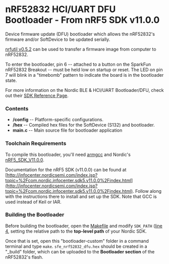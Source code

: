 nRF52832 HCI/UART DFU Bootloader - From nRF5 SDK v11.0.0
======================================================

Device firmware update (DFU) bootloader which allows the nRF52832's firmware and/or SoftDevice to be updated serially.

[nrfutil v0.5.2](https://github.com/NordicSemiconductor/pc-nrfutil/releases/tag/v0.5.2) can be used to transfer a firmware image from computer to nRF52832.

To enter the bootloader, pin 6 -- attached to a button on the SparkFun nRF52832 Breakout -- must be held low on startup or reset. The LED on pin 7 will blink in a "timebomb" pattern to indicate the board is in the bootloader state.

For more information on the Nordic BLE & HCI/UART Bootloader/DFU, check out their [SDK Reference Page](http://infocenter.nordicsemi.com/topic/com.nordic.infocenter.sdk5.v11.0.0/examples_ble_dfu.html).

### Contents

* **/config** -- Platform-specific configurations.
* **/hex** -- Compiled hex files for the SoftDevice (S132) and bootloader.
* **main.c** -- Main source file for bootloader application

### Toolchain Requirements

To compile this bootloader, you'll need [armgcc](https://launchpad.net/gcc-arm-embedded) and Nordic's [nRF5_SDK_V11.0.0](https://developer.nordicsemi.com/nRF5_SDK/nRF5_SDK_v11.x.x/).

Documentation for the nRF5 SDK (v11.0.0) can be found at [http://infocenter.nordicsemi.com/index.jsp?topic=%2Fcom.nordic.infocenter.sdk5.v11.0.0%2Findex.html](http://infocenter.nordicsemi.com/index.jsp?topic=%2Fcom.nordic.infocenter.sdk5.v11.0.0%2Findex.html). Follow along with the instructions there to install and set up the SDK. Note that GCC is used instead of Keil or IAR.

### Building the Bootloader

Before building the bootloader, open the [Makefile](https://github.com/sparkfun/nRF52832_Breakout/blob/master/Firmware/bootloader-custom/Makefile) and modify `SDK_PATH` ([line 4](https://github.com/sparkfun/nRF52832_Breakout/blob/master/Firmware/bootloader-custom/Makefile#L4), setting the relative path to the **top-level path** of your Nordic SDK.

Once that is set, open this "bootloader-custom" folder in a command terminal and type `make`. `sfe_nrf52832_dfu.hex` should be created in a "_build" folder, which can be uploaded to the **Bootloader section** of the nRF52832's flash.